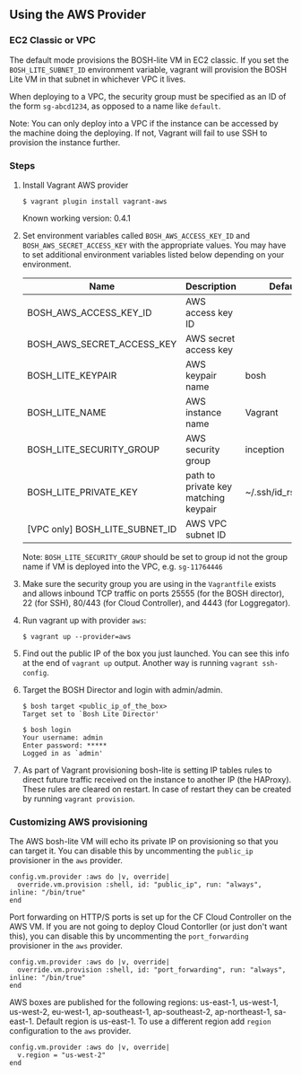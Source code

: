 ## Using the AWS Provider

### EC2 Classic or VPC

The default mode provisions the BOSH-lite VM in EC2 classic. If you set the `BOSH_LITE_SUBNET_ID` environment variable, vagrant will provision the BOSH Lite VM in that subnet in whichever VPC it lives.

When deploying to a VPC, the security group must be specified as an ID of the form `sg-abcd1234`, as opposed to a name like `default`.

Note: You can only deploy into a VPC if the instance can be accessed by the machine doing the deploying. If not, Vagrant will fail to use SSH to provision the instance further.

### Steps

1. Install Vagrant AWS provider

    ```
    $ vagrant plugin install vagrant-aws
    ```

    Known working version: 0.4.1

1. Set environment variables called `BOSH_AWS_ACCESS_KEY_ID` and `BOSH_AWS_SECRET_ACCESS_KEY` with the appropriate values. You may have to set additional environment variables listed below depending on your environment.

    |Name|Description|Default|
    |---|---|---|
    |BOSH_AWS_ACCESS_KEY_ID         |AWS access key ID                    | |
    |BOSH_AWS_SECRET_ACCESS_KEY     |AWS secret access key                | |
    |BOSH_LITE_KEYPAIR              |AWS keypair name                     |bosh|
    |BOSH_LITE_NAME                 |AWS instance name                    |Vagrant|
    |BOSH_LITE_SECURITY_GROUP       |AWS security group                   |inception|
    |BOSH_LITE_PRIVATE_KEY          |path to private key matching keypair |~/.ssh/id_rsa_bosh|
    |[VPC only] BOSH_LITE_SUBNET_ID |AWS VPC subnet ID                    | |

    Note: `BOSH_LITE_SECURITY_GROUP` should be set to group id not the group name if VM is deployed into the VPC, e.g. `sg-11764446`

1. Make sure the security group you are using in the `Vagrantfile` exists and allows inbound TCP traffic on ports 25555 (for the BOSH director), 22 (for SSH), 80/443 (for Cloud Controller), and 4443 (for Loggregator).

1. Run vagrant up with provider `aws`:

    ```
    $ vagrant up --provider=aws
    ```

1. Find out the public IP of the box you just launched. You can see this info at the end of `vagrant up` output. Another way is running `vagrant ssh-config`.

1. Target the BOSH Director and login with admin/admin.

    ```
    $ bosh target <public_ip_of_the_box>
    Target set to `Bosh Lite Director'

    $ bosh login
    Your username: admin
    Enter password: *****
    Logged in as `admin'
    ```

1. As part of Vagrant provisioning bosh-lite is setting IP tables rules to direct future traffic received on the instance to another IP (the HAProxy). These rules are cleared on restart. In case of restart they can be created by running `vagrant provision`.

### Customizing AWS provisioning

The AWS bosh-lite VM will echo its private IP on provisioning so that you can target it. You can disable this by uncommenting the `public_ip` provisioner in the `aws` provider.

```
config.vm.provider :aws do |v, override|
  override.vm.provision :shell, id: "public_ip", run: "always", inline: "/bin/true"
end
```

Port forwarding on HTTP/S ports is set up for the CF Cloud Controller on the AWS VM. If you are not going to deploy Cloud Contorller (or just don't want this), you can disable this by uncommenting the `port_forwarding` provisioner in the `aws` provider.

```
config.vm.provider :aws do |v, override|
  override.vm.provision :shell, id: "port_forwarding", run: "always", inline: "/bin/true"
end
```

AWS boxes are published for the following regions: us-east-1, us-west-1, us-west-2, eu-west-1, ap-southeast-1, ap-southeast-2, ap-northeast-1, sa-east-1. Default region is us-east-1. To use a different region add `region` configuration to the `aws` provider.

```
config.vm.provider :aws do |v, override|
  v.region = "us-west-2"
end
```
